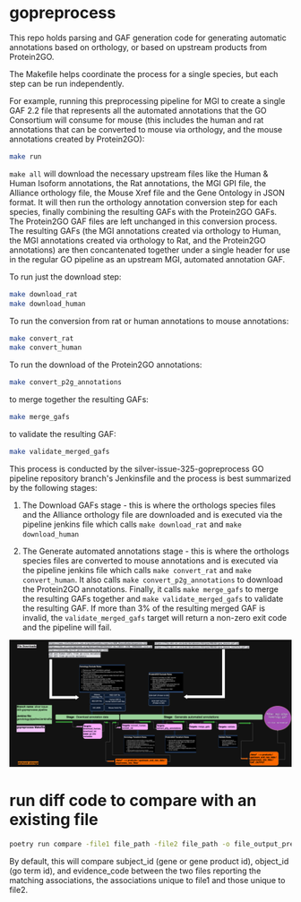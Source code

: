 # gopreprocess

This repo holds parsing and GAF generation code for generating automatic annotations based on orthology, or based on
upstream products from Protein2GO.

The Makefile helps coordinate the process for a single species, but each step can be run independently.

For example, running this preprocessing pipeline for MGI to create a single GAF 2.2 file that represents
all the automated annotations that the GO Consortium will consume for mouse (this includes the human and rat
annotations that can be converted to mouse via orthology, and the mouse annotations created by Protein2GO):

```bash
make run
```

`make all` will download the necessary upstream files like the Human & Human Isoform annotations, the Rat annotations,
the MGI GPI file, the Alliance orthology file, the Mouse Xref file and the Gene Ontology in JSON format. It will then
run the orthology annotation conversion step for each species, finally combining the resulting GAFs with the Protein2GO
GAFs. The Protein2GO GAF files are left unchanged in this conversion process. The resulting GAFs (the MGI annotations
created via orthology to Human, the MGI annotations created via orthology to Rat, and the Protein2GO annotations)
are then concantenated together under a single header for use in the regular GO pipeline as an upstream MGI, automated
annotation GAF.

To run just the download step:

```bash
make download_rat
make download_human
```

To run the conversion from rat or human annotations to mouse annotations:

```bash
make convert_rat
make convert_human
```

To run the download of the Protein2GO annotations:

```bash
make convert_p2g_annotations
```

to merge together the resulting GAFs:

```bash
make merge_gafs
```

to validate the resulting GAF:

```bash
make validate_merged_gafs 
```

This process is conducted by the silver-issue-325-gopreprocess GO pipeline repository branch's Jenkinsfile and
the process is best summarized by the following stages:

1) The Download GAFs stage - this is where the orthologs species files and the Alliance orthology file are downloaded
and is executed via the pipeline jenkins file which calls `make download_rat` and `make download_human`

2)  The Generate automated annotations stage - this is where the orthologs species files are converted to mouse annotations
and is executed via the pipeline jenkins file which calls `make convert_rat` and `make convert_human`.  It also calls
`make convert_p2g_annotations` to download the Protein2GO annotations.  Finally, it calls `make merge_gafs` to merge the
resulting GAFs together and `make validate_merged_gafs` to validate the resulting GAF.  If more than 3% of the resulting
merged GAF is invalid, the `validate_merged_gafs` target will return a non-zero exit code and the pipeline will fail.

![](docs/images/MGI_remainders_preprocess_pipeline_workflow.drawio.png)

# run diff code to compare with an existing file
```bash
poetry run compare -file1 file_path -file2 file_path -o file_output_prefix
```
By default, this will compare subject_id (gene or gene product id), object_id (go term id), and evidence_code between the two files 
reporting the matching associations, the associations unique to file1 and those unique to file2.



